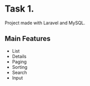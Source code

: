 Task 1.
======================

Project made with Laravel and MySQL. 

Main Features
----------------------

* List
* Details
* Paging
* Sorting
* Search
* Input
